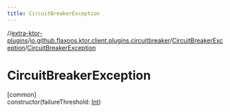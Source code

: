 ```yaml
---
title: CircuitBreakerException
---
```

//[extra-ktor-plugins](../../../index.md)/[io.github.flaxoos.ktor.client.plugins.circuitbreaker](../index.md)/[CircuitBreakerException](index.md)/[CircuitBreakerException](-circuit-breaker-exception.md)



# CircuitBreakerException



[common]\
constructor(failureThreshold: [Int](https://kotlinlang.org/api/latest/jvm/stdlib/kotlin/-int/index.md))




